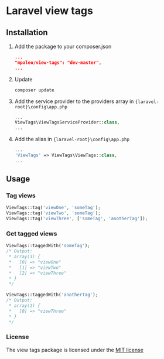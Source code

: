 # Laravel view tags
## Installation

1. Add the package to your composer.json
    ```json
    ...
    "mpaleo/view-tags": "dev-master",
    ...
    ```
    
2. Update
    ```bash
    composer update
    ```
    
3. Add the service provider to the providers array in `{laravel-root}\config\app.php`
    ```php
    ...
    ViewTags\ViewTagsServiceProvider::class,
    ...
    ```
    
4. Add the alias in `{laravel-root}\config\app.php`
    ```php
    ...
    'ViewTags' => ViewTags\ViewTags::class,
    ...
    ```
    
## Usage

### Tag views
```php
ViewTags::tag('viewOne', 'someTag');
ViewTags::tag('viewTwo', 'someTag');
ViewTags::tag('viewThree', ['someTag', 'anotherTag']);
```
### Get tagged views
```php
ViewTags::taggedWith('someTag');
/* Output:
 * array(3) {
 *   [0] => "viewOne"
 *   [1] => "viewTwo"
 *   [2] => "viewThree"
 * }
 */
 
ViewTags::taggedWith('anotherTag');
/* Output:
 * array(1) {
 *   [0] => "viewThree"
 * }
 */
```
### License
The view tags package is licensed under the [MIT license](http://opensource.org/licenses/MIT)
